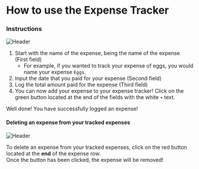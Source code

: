 # How to use the Expense Tracker
### Instructions
![Header](https://i.imgur.com/jCaWuLm.png)
1. Start with the name of the expense, being the name of the expense (First field)
    * For example, if you wanted to track your expense of eggs, you would name your expense `Eggs`.
2. Input the date that you paid for your expense (Second field)
3. Log the total amount paid for the expense (Third field)
4. You can now add your expense to your expense tracker! Click on the green button located at the end of the fields with the white `+` text.

Well done! You have successfully logged an expense! 

#### Deleting an expense from your tracked expenses
![Header](https://i.imgur.com/pyLyNV1.jpg)

To delete an expense from your tracked expenses, click on the red button located at the **end** of the expense row.  
Once the button has been clicked, the expense will be removed!
